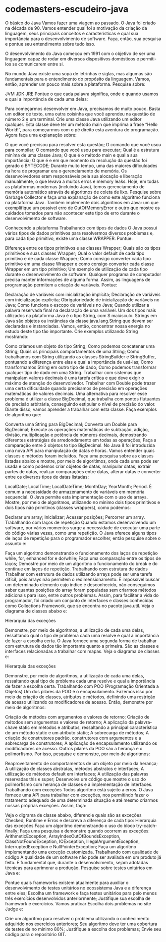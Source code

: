 # codemasters-escudeiro-java

O básico do Java
Vamos fazer uma viagem ao passado. O Java foi criado na década de 90. Vamos entender qual foi a motivação da criação da linguagem, seus principais conceitos e características e qual sua importância para o desenvolvimento de software. Faça, então, sua pesquisa e pontue seu entendimento sobre tudo isso.

O desenvolvimento do Java começou em 1991 com o objetivo de ser uma linguagem capaz de rodar em diversos dispositivos
domésticos e permiti-los se comunicarem entre si. 

No mundo Java existe uma sopa de letrinhas e siglas, mas algumas são fundamentais para o entendimento do propósito da linguagem. Vamos, então, aprender um pouco mais sobre a plataforma. Pesquise sobre:

JVM
JDK
JRE
Pontue o que cada palavra significa, onde e quando usamos e qual a importância de cada uma delas:

Para começarmos desenvolver em Java, precisamos de muito pouco. Basta um editor de texto, uma outra coisinha que você aprendeu na questão de número 2 e um terminal. Crie uma classe Java utilizando um editor qualquer. Esta classe deve ter um método main que imprima a frase “Hello World!”, para começarmos com o pé direito esta aventura de programação. Agora faça uma explanação sobre:

O que você precisou para resolver esta questão;
O comando que você usou para compilar;
O comando que você usou para executar;
Qual é a estrutura miníma de uma classe Java;
O que é o método main e qual a sua importância;
O que é e em que momento da resolução da questão foi gerado o BYTECODE;
Durante muito tempo, uma das maiores dificuldades na hora de programar era o gerenciamento de memória. Os desenvolvedores eram responsáveis pela sua alocação e liberação manualmente, o que levava a muitos erros e memory leaks. Hoje, em todas as plataformas modernas (incluindo Java), temos gerenciamento de memória automático através de algoritmos de coleta de lixo. Pesquise sobre Garbage Collector e faça uma explanação de como este algoritmo funciona na plataforma Java. Também implemente dois algoritmos em Java: um que exemplifique um possível erro de OutOfMemoryError e outro que mostre os cuidados tomados para não acontecer este tipo de erro durante o desenvolvimento de software.

Conhecendo a plataforma
Trabalhando com tipos de dados
O Java possui vários tipos de dados primitivos para resolvermos diversos problemas e, para cada tipo primitivo, existe uma classe WRAPPER. Pontue:

Diferença entre os tipos primitivos e as classes Wrapper;
Quais são os tipos primitivos e suas classes Wrapper;
Qual o valor default de cada tipo primitivo e de cada classe Wrapper;
Como consigo converter cada tipo primitivo em uma classe Wrapper e como consigo converter cada classe Wrapper em um tipo primitivo;
Um exemplo de utilização de cada tipo durante o desenvolvimento de software.
Qualquer programa de computador precisa manter informações de alguma forma. Assim, as linguagens de programação permitem a criação de variáveis. Pontue:

Declaração de variáveis com inicialização implícita;
Declaração de variáveis com inicialização explícita;
Obrigatoriedade de inicialização de variáveis no Java;
Como funciona o escopo de variáveis no Java;
Quando utilizar a palavra reservada final na declaração de uma variável.
Um dos tipos mais utilizados na plataforma Java é o tipo String, com S maiúsculo. Strings em Java são objetos ou instâncias da classe java.lang.String que devem ser declaradas e instanciadas. Vamos, então, concentrar nossa energia no estudo deste tipo tão importante. Crie exemplos utilizando String mostrando:

Como criamos um objeto do tipo String;
Como podemos concatenar uma String;
Quais os principais comportamentos de uma String;
Como trabalhamos com String utilizando as classes StringBuilder e StringBuffer, pontuando a diferença entre elas e qual a importância de usá-las;
Como transformamos String em outro tipo de dado;
Como podemos transformar qualquer tipo de dado em uma String.
Trabalhar com sistemas que manipulam valores decimais é uma tarefa crítica e que deve exigir o máximo de atenção do desenvolvedor. Trabalhar com Double pode trazer uma certa dificuldade quando precisamos de precisão em operações matemáticas de valores decimais. Uma alternativa para resolver esse problema é utilizar a classe BigDecimal, que trabalha com pontos flutuantes de precisão arbitrária, conseguindo estipular o nível de precisão do valor. Diante disso, vamos aprender a trabalhar com esta classe. Faça exemplos de algoritmo que:

Converta uma String para BigDecimal;
Converta um Double para BigDecimal;
Execute as operações matemáticas de subtração, adição, divisão, multiplicação e potência de números decimais, demostrando diferentes estratégias de arredondamento em todas as operações;
Faça a comparação entre 2 objetos to tipo BigDecimal.
No Java 8 foi introduzida uma nova API para manipulação de datas e horas. Vamos entender quais classes e métodos foram incluídos. Faça uma pesquisa sobre as classes listadas abaixo e mostre, por meio de algorítimos, onde cada uma pode ser usada e como podemos criar objetos de datas, manipular datas, extrair partes de datas, realizar comparações entre datas, alterar datas e converter entre os diversos tipos de datas listadas:

LocalDate;
LocalTime;
LocalDateTime;
MonthDay;
YearMonth;
Period.
É comum a necessidade de armazenamento de variáveis em memória sequencial. O Java permite esta implementação com o uso de arrays. Mostre, por meio de algoritmos, utilizando no mínimo dois tipos primitivos e dois tipos não primitivos (classes wrappers), como podemos:

Declarar um array;
Inicializar;
Acessar posições;
Percorrer um array.
Trabalhando com laços de repetição
Quando estamos desenvolvendo um software, por vários momentos surge a necessidade de executar uma parte do código várias vezes, como uma repetição. O Java oferece alguns tipos de laços de repetição para o programador escolher, então pesquise sobre o assunto e:

Faça um algoritmo demonstrando o funcionamento dos laços de repetição while, for, enhanced for e do/while;
Faça uma comparação entre os tipos de laços;
Demostre por meio de um algoritmo o funcionamento do break e do continue em laços de repetição.
Trabalhando com estrutura de dados
Trabalhar com estrutura de dados utilizando arrays pode ser uma tarefa difícil, pois arrays não permitem o redimensionamento. É impossível buscar um determinado elemento cujo índice é desconhecido, não conseguimos saber quantas posições do array foram populadas sem criarmos métodos adicionais para isso, entre outros problemas. Assim, para facilitar a vida do programador, foi criado um conjunto de interfaces e classes conhecidas como Collections Framework, que se encontra no pacote java.util. Veja o diagrama de classes abaixo e:

Hierarquia das exceções

Demonstre, por meio de algoritmos, a utilização de cada uma delas, ressaltando qual o tipo de problema cada uma resolve e qual a importância de fazer a escolha certa.
O Java fornece uma segunda forma de trabalhar com estrutura de dados tão importante quanto a primeira. São as classes e interfaces relacionadas a trabalhar com mapas. Veja o diagrama de classes e:

Hierarquia das exceções

Demonstre, por meio de algoritmos, a utilização de cada uma delas, ressaltando qual tipo de problema cada uma resolve e qual a importância de fazer a escolha certa.
Trabalhando com POO (Programação Orientada a Objetos)
Um dos pilares da POO é o encapsulamento. Fazemos isso por meio da criação de classes, atributos e métodos, definindo uma restrição de acesso utilizando os modificadores de acesso. Então, demonstre por meio de algoritmos:

Criação de métodos com argumentos e valores de retorno;
Criação de métodos sem argumentos e valores de retorno;
A aplicação da palavra-chave static em métodos e atributos, ressaltando a principal característica de um método static e um atributo static;
A sobrecarga de métodos;
A criação de construtores padrão, construtores com argumentos e a sobrecarga de construtores;
A aplicação de encapsulamento utilizando os modificadores de acesso.
Outros pilares da POO são a herança e o polimorfismo. Por isso, pesquise e demonstre, por meio de algoritmos:

Reaproveitamento de comportamentos de um objeto por meio da herança;
A utilização de classes abstratas, métodos abstratos e interfaces;
A utilização de métodos default em interfaces;
A utilização das palavras reservadas this e super;
Desenvolva um código que mostre o uso do polimorfismo com herança de classes e a implementação de interfaces.
Trabalhando com exceções
Todos algoritmo está sujeito a erros. O Java fornece uma API para trabalhar com exceções, nos permitindo fazer o tratamento adequado de uma determinada situação e até mesmo criarmos nossas próprias exceções. Assim, faça:

Veja o digrama de classe abaixo, diferencie quais são as exceções Checked, Runtime e Erros e descreva a diferença de cada tipo: Hierarquia das exceções
Faça um algoritmo demonstrando o uso do bloco try-catch-finally;
Faça uma pesquisa e demonstre quando ocorrem as exceções: ArithmeticException, ArrayIndexOutOfBoundsException, ClassNotFoundException, IOException, IllegalArgumentException, InterruptedException e NullPointerException;
Faça um algoritmo implementando uma exceção customizada.
Trabalhando com qualidade de código
A qualidade de um software não pode ser avaliada em um produto já feito. É fundamental que, durante o desenvolvimento, sejam adotadas técnicas para aprimorar a produção. Pesquise sobre testes unitários em Java e:

Pontue quais frameworks existem atualmente para auxiliar o desenvolvimento de testes unitários no ecossistema Java e a diferença entre eles;
Escolha um framework e faça testes unitários para pelo menos três exercícios desenvolvidos anteriormente;
Justifique sua escolha de framework e exercícios.
Vamos praticar
Escolha dois problemas no site Judge e:

Crie um algoritmo para resolver o problema utilizando o conhecimento adquirido nos exercícios anteriores;
Seu algoritmo deve ter uma cobertura de testes de no mínimo 80%;
Justifique a escolha dos problemas;
Envie seu código para o repositório GIT.
 
